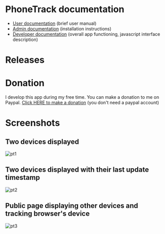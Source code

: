 # PhoneTrack documentation

* [User documentation](userdoc) (brief user manual)
* [Admin documentation](admindoc) (installation instructions)
* [Developer documentation](devdoc) (overall app functioning, javascript interface description)

# Releases


# Donation

I develop this app during my free time. You can make a donation to me on Paypal. [Click HERE to make a donation](https://www.paypal.com/cgi-bin/webscr?cmd=_s-xclick&hosted_button_id=66PALMY8SF5JE) (you don't need a paypal account)

# Screenshots

## Two devices displayed
![pt1](/uploads/9f938f4b8948cbb8e574da02867a818e/pt1.jpeg)

## Two devices displayed with their last update timestamp
![pt2](/uploads/e3a1fca943cd23071a3fb22b77703cbd/pt2.jpeg)

## Public page displaying other devices and tracking browser's device
![pt3](/uploads/97b3e41c3fa49ddebee52c3d9de540c7/pt3.jpeg)
